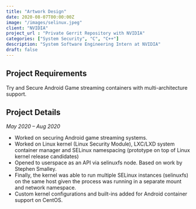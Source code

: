 ```yaml
---
title: "Artwork Design"
date: 2020-08-07T00:00:00Z
image: "/images/selinux.jpeg"
client: "NVIDIA"
project_url : "Private Gerrit Repository with NVIDIA"
categories: ["System Security", "C", "C++"]
description: "System Software Engineering Intern at NVIDIA"
draft: false
---
```


## Project Requirements

Try and Secure Android Game streaming containers with multi-architecture support.

## Project Details

_May 2020 – Aug 2020_

- Worked on securing Android game streaming systems.
- Worked on Linux kernel (Linux Security Module), LXC/LXD system container manager and SELinux namespacing (prototype on top of Linux kernel release candidates)
- Opened to userspace as an API via selinuxfs node. Based on work by Stephen Smalley.
- Finally, the kernel was able to run multiple SELinux instances (selinuxfs) on the same host given the process was running in a separate mount and network namespace.
- Custom kernel configurations and built-ins added for Android container support on CentOS.